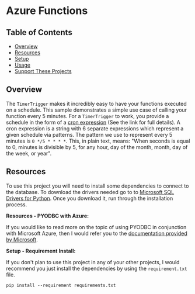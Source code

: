 # Azure Functions

## Table of Contents

- [Overview](#overview)
- [Resources](#resources)
- [Setup](#setup)
- [Usage](#usage)
- [Support These Projects](#support-these-projects)

## Overview

The `TimerTrigger` makes it incredibly easy to have your functions
executed on a schedule. This sample demonstrates a simple use case
of calling your function every 5 minutes. For a `TimerTrigger` to
work, you provide a schedule in the form of a [cron expression](https://en.wikipedia.org/wiki/Cron#CRON_expression)
(See the link for full details). A cron expression is a string with
6 separate expressions which represent a given schedule via patterns.
The pattern we use to represent every 5 minutes is `0 */5 * * * *`.
This, in plain text, means: "When seconds is equal to 0, minutes is
divisible by 5, for any hour, day of the month, month, day of the week,
or year".

## Resources

To use this project you will need to install some dependencies to connect to the database.
To download the drivers needed go to to [Microsoft SQL Drivers for Python](https://docs.microsoft.com/en-us/sql/connect/sql-connection-libraries?view=sql-server-ver15#anchor-20-drivers-relational-access). Once you download it, run through
the installation process.

**Resources - PYODBC with Azure:**

If you would like to read more on the topic of using PYODBC in conjunction with Microsoft
Azure, then I would refer you to the [documentation provided by Microsoft](https://docs.microsoft.com/en-us/sql/connect/python/pyodbc/step-3-proof-of-concept-connecting-to-sql-using-pyodbc?view=sql-server-ver15).

**Setup - Requirement Install:**

If you don't plan to use this project in any of your other projects, I would recommend you
just install the dependencies by using the `requirement.txt` file.

```console
pip install --requirement requirements.txt
```

